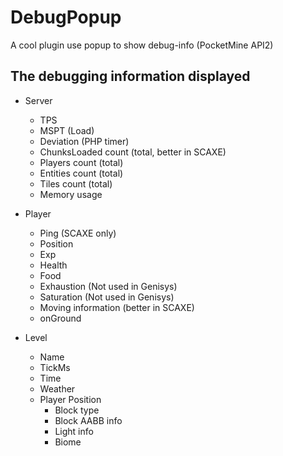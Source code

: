 # DebugPopup
A cool plugin use popup to show debug-info (PocketMine API2)

## The debugging information displayed
- Server
  - TPS
  - MSPT (Load)
  - Deviation (PHP timer)
  - ChunksLoaded count (total, better in SCAXE)
  - Players count (total)
  - Entities count (total)
  - Tiles count (total)
  - Memory usage

- Player
  - Ping (SCAXE only)
  - Position
  - Exp
  - Health
  - Food
  - Exhaustion (Not used in Genisys)
  - Saturation (Not used in Genisys)
  - Moving information (better in SCAXE)
  - onGround
 
- Level
  - Name
  - TickMs
  - Time
  - Weather
  - Player Position
    - Block type
    - Block AABB info
    - Light info
    - Biome
